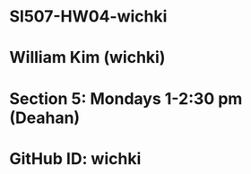 # SI507-HW04-wichki

# William Kim (wichki)
# Section 5: Mondays 1-2:30 pm (Deahan)
# GitHub ID: wichki
